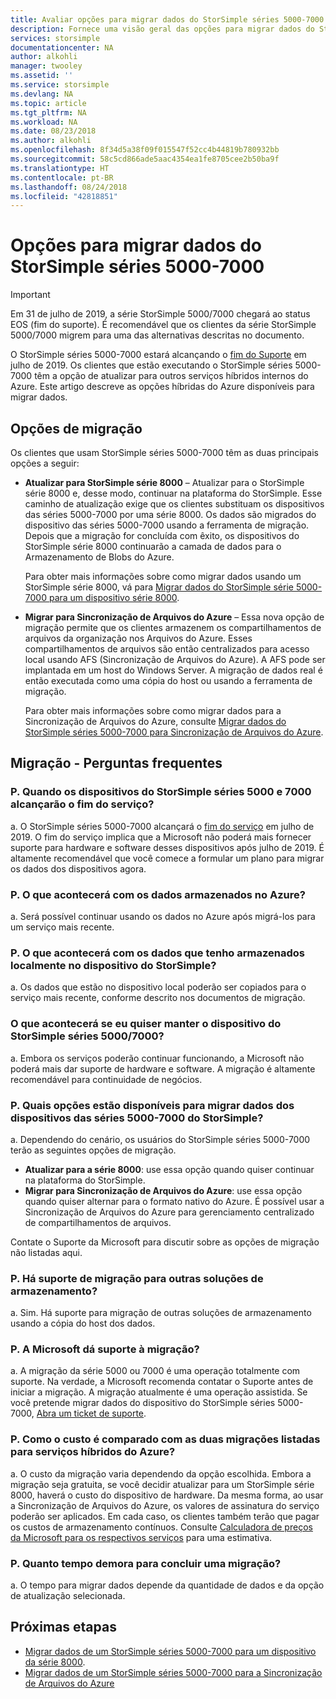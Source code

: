 ```yaml
---
title: Avaliar opções para migrar dados do StorSimple séries 5000-7000| Microsoft Docs
description: Fornece uma visão geral das opções para migrar dados do StorSimple séries 5000-7000.
services: storsimple
documentationcenter: NA
author: alkohli
manager: twooley
ms.assetid: ''
ms.service: storsimple
ms.devlang: NA
ms.topic: article
ms.tgt_pltfrm: NA
ms.workload: NA
ms.date: 08/23/2018
ms.author: alkohli
ms.openlocfilehash: 8f34d5a38f09f015547f52cc4b44819b780932bb
ms.sourcegitcommit: 58c5cd866ade5aac4354ea1fe8705cee2b50ba9f
ms.translationtype: HT
ms.contentlocale: pt-BR
ms.lasthandoff: 08/24/2018
ms.locfileid: "42818851"
---
```

# <a name="options-to-migrate-data-from-storsimple-5000-7000-series"></a>Opções para migrar dados do StorSimple séries 5000-7000 

> [!IMPORTANT]
> Em 31 de julho de 2019, a série StorSimple 5000/7000 chegará ao status EOS (fim do suporte). É recomendável que os clientes da série StorSimple 5000/7000 migrem para uma das alternativas descritas no documento.

O StorSimple séries 5000-7000 estará alcançando o [fim do Suporte](https://support.microsoft.com/lifecycle/search?alpha=StorSimple%205000%2F7000%20Series) em julho de 2019. Os clientes que estão executando o StorSimple séries 5000-7000 têm a opção de atualizar para outros serviços híbridos internos do Azure. Este artigo descreve as opções híbridas do Azure disponíveis para migrar dados. 

## <a name="migration-options"></a>Opções de migração

Os clientes que usam StorSimple séries 5000-7000 têm as duas principais opções a seguir:

- **Atualizar para StorSimple série 8000** – Atualizar para o StorSimple série 8000 e, desse modo, continuar na plataforma do StorSimple.  Esse caminho de atualização exige que os clientes substituam os dispositivos das séries 5000-7000 por uma série 8000. Os dados são migrados do dispositivo das séries 5000-7000 usando a ferramenta de migração. Depois que a migração for concluída com êxito, os dispositivos do StorSimple série 8000 continuarão a camada de dados para o Armazenamento de Blobs do Azure. 

    Para obter mais informações sobre como migrar dados usando um StorSimple série 8000, vá para [Migrar dados do StorSimple série 5000-7000 para um dispositivo série 8000](storsimple-8000-migrate-from-5000-7000.md).

- **Migrar para Sincronização de Arquivos do Azure** – Essa nova opção de migração permite que os clientes armazenem os compartilhamentos de arquivos da organização nos Arquivos do Azure. Esses compartilhamentos de arquivos são então centralizados para acesso local usando AFS (Sincronização de Arquivos do Azure). A AFS pode ser implantada em um host do Windows Server. A migração de dados real é então executada como uma cópia do host ou usando a ferramenta de migração.

    Para obter mais informações sobre como migrar dados para a Sincronização de Arquivos do Azure, consulte [Migrar dados do StorSimple séries 5000-7000 para Sincronização de Arquivos do Azure](https://aka.ms/StorSimpleMigrationAFS).

## <a name="migration---frequently-asked-questions"></a>Migração - Perguntas frequentes

### <a name="q-when-do-the-storsimple-5000-and-7000-series-devices-reach-end-of-service"></a>P. Quando os dispositivos do StorSimple séries 5000 e 7000 alcançarão o fim do serviço? 

a. O StorSimple séries 5000-7000 alcançará o [fim do serviço](https://support.microsoft.com/lifecycle/search?alpha=StorSimple%205000%2F7000%20Series) em julho de 2019. O fim do serviço implica que a Microsoft não poderá mais fornecer suporte para hardware e software desses dispositivos após julho de 2019. É altamente recomendável que você comece a formular um plano para migrar os dados dos dispositivos agora.

### <a name="q-what-happens-to-the-data-i-have-stored-in-azure"></a>P. O que acontecerá com os dados armazenados no Azure?  

a. Será possível continuar usando os dados no Azure após migrá-los para um serviço mais recente. 


### <a name="q--what-happens-to-the-data-i-have-stored-locally-on-my-storsimple-device"></a>P.  O que acontecerá com os dados que tenho armazenados localmente no dispositivo do StorSimple? 

a. Os dados que estão no dispositivo local poderão ser copiados para o serviço mais recente, conforme descrito nos documentos de migração.

### <a name="what-happens-if-i-want-to-keep-my-storsimple-50007000-series-appliance"></a>O que acontecerá se eu quiser manter o dispositivo do StorSimple séries 5000/7000? 

a. Embora os serviços poderão continuar funcionando, a Microsoft não poderá mais dar suporte de hardware e software. A migração é altamente recomendável para continuidade de negócios.

### <a name="q-what-options-are-available-to-migrate-data-from-storsimple-5000-7000-series-devices"></a>P. Quais opções estão disponíveis para migrar dados dos dispositivos das séries 5000-7000 do StorSimple? 

a. Dependendo do cenário, os usuários do StorSimple séries 5000-7000 terão as seguintes opções de migração. 

 - **Atualizar para a série 8000**: use essa opção quando quiser continuar na plataforma do StorSimple. 
 - **Migrar para Sincronização de Arquivos do Azure**: use essa opção quando quiser alternar para o formato nativo do Azure. É possível usar a Sincronização de Arquivos do Azure para gerenciamento centralizado de compartilhamentos de arquivos. 

Contate o Suporte da Microsoft para discutir sobre as opções de migração não listadas aqui.

### <a name="q-is-migration-to-other-storage-solutions-supported"></a>P. Há suporte de migração para outras soluções de armazenamento?

a. Sim. Há suporte para migração de outras soluções de armazenamento usando a cópia do host dos dados.

### <a name="q-is-migration-supported-by-microsoft"></a>P. A Microsoft dá suporte à migração? 

a. A migração da série 5000 ou 7000 é uma operação totalmente com suporte. Na verdade, a Microsoft recomenda contatar o Suporte antes de iniciar a migração. A migração atualmente é uma operação assistida. Se você pretende migrar dados do dispositivo do StorSimple séries 5000-7000, [Abra um ticket de suporte](storsimple-8000-contact-microsoft-support.md).

### <a name="q-how-does-the-cost-compare-for-the-two-listed-migrations-to-azure-hybrid-services"></a>P. Como o custo é comparado com as duas migrações listadas para serviços híbridos do Azure? 

a. O custo da migração varia dependendo da opção escolhida. Embora a migração seja gratuita, se você decidir atualizar para um StorSimple série 8000, haverá o custo do dispositivo de hardware. Da mesma forma, ao usar a Sincronização de Arquivos do Azure, os valores de assinatura do serviço poderão ser aplicados. Em cada caso, os clientes também terão que pagar os custos de armazenamento contínuos. Consulte [Calculadora de preços da Microsoft para os respectivos serviços](https://azure.microsoft.com/pricing/#product-picker) para uma estimativa.  

### <a name="q--how-long-does-it-take-to-complete-a-migration"></a>P.  Quanto tempo demora para concluir uma migração?

a. O tempo para migrar dados depende da quantidade de dados e da opção de atualização selecionada. 

## <a name="next-steps"></a>Próximas etapas
 - [Migrar dados de um StorSimple séries 5000-7000 para um dispositivo da série 8000](storsimple-8000-migrate-from-5000-7000.md).
 - [Migrar dados de um StorSimple séries 5000-7000 para a Sincronização de Arquivos do Azure](storsimple-5000-7000-afs-migration.md)
